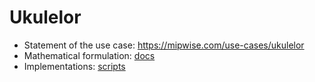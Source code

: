 # Ukulelor
- Statement of the use case: https://mipwise.com/use-cases/ukulelor
- Mathematical formulation: [docs](docs/README.md)
- Implementations: [scripts](scripts/README.md)
